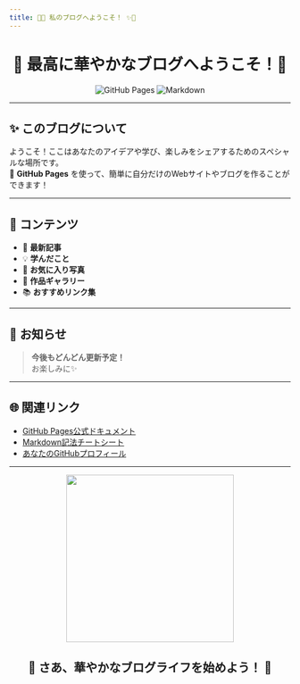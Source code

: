 ```yaml
---
title: 🎉✨ 私のブログへようこそ！ ✨🎉
---
```


<h1 align="center">🌸 最高に華やかなブログへようこそ！🌸</h1>

<p align="center">
  <img src="https://img.shields.io/badge/GitHub%20Pages-公開中-ff69b4?style=for-the-badge&logo=github" alt="GitHub Pages">
  <img src="https://img.shields.io/badge/Markdown-OK-blueviolet?style=for-the-badge&logo=markdown" alt="Markdown">
</p>

---

## ✨ このブログについて

ようこそ！ここはあなたのアイデアや学び、楽しみをシェアするためのスペシャルな場所です。  
🌈 **GitHub Pages** を使って、簡単に自分だけのWebサイトやブログを作ることができます！

---

## 📝 コンテンツ

- 🚀 **最新記事**  
- 💡 **学んだこと**  
- 📸 **お気に入り写真**  
- 🎨 **作品ギャラリー**  
- 📚 **おすすめリンク集**  

---

## 📢 お知らせ

> **今後もどんどん更新予定！**  
> お楽しみに✨

---

## 🌐 関連リンク

- [GitHub Pages公式ドキュメント](https://docs.github.com/ja/pages)
- [Markdown記法チートシート](https://www.markdownguide.org/cheat-sheet/)
- [あなたのGitHubプロフィール](https://github.com/takoyakisoft)

---

<p align="center">
  <img src="https://media.giphy.com/media/l4FGuhL4U2WyjdkaY/giphy.gif" width="300">
</p>

<h2 align="center">🎊 さあ、華やかなブログライフを始めよう！ 🎊</h2>
